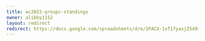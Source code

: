 ```yaml
---
title: wc2022-groupc-standings
owner: alibby1152
layout: redirect
redirect: https://docs.google.com/spreadsheets/d/e/2PACX-1vT1fyaxjZ549IazJzcVLDd7fCD3BRhX71rNvh8Zq2BCqxC6fbxSdeXyLSc6_NcGIftTfgn-t_aQEY0A/pubhtml
---
```

